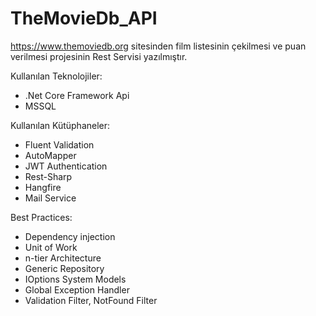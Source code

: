 # TheMovieDb_API

https://www.themoviedb.org sitesinden film listesinin çekilmesi ve puan verilmesi projesinin Rest Servisi yazılmıştır.

Kullanılan Teknolojiler:
* .Net Core Framework Api
* MSSQL

Kullanılan Kütüphaneler:
* Fluent Validation
* AutoMapper
* JWT Authentication
* Rest-Sharp
* Hangfire
* Mail Service

Best Practices:
* Dependency injection
* Unit of Work
* n-tier Architecture
* Generic Repository
* IOptions System Models
* Global Exception Handler
* Validation Filter, NotFound Filter
